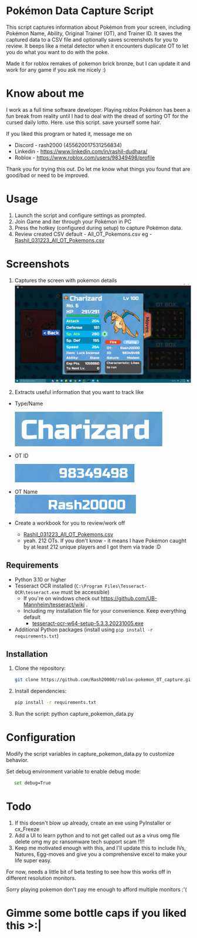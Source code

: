 # Pokémon Data Capture Script

This script captures information about Pokémon from your screen, including Pokémon Name, Ability, Original Trainer (OT),
and Trainer ID. 
It saves the captured data to a CSV file and optionally saves screenshots for you to review.
It beeps like a metal detector when it encounters duplicate OT to let you do what you want to do with the poke.

Made it for roblox remakes of pokemon brick bronze, but I can update it and work for any game if you ask me nicely :)

# Know about me
I work as a full time software developer.
Playing roblox Pokémon has been a fun break from reality until I had to deal with the dread of sorting OT for the cursed daily lotto.
Here. use this script. save yourself some hair.


If you liked this program or hated it, message me on 
   * Discord - rash2000 (455620017531256834)
   * Linkedin - https://www.linkedin.com/in/rashil-dudhara/
   * Roblox - https://www.roblox.com/users/98349498/profile

 
Thank you for trying this out. Do let me know what things you found that are good/bad or need to be improved.


# Usage

1) Launch the script and configure settings as prompted.
2) Join Game and iter through your Pokémon in PC
3) Press the hotkey (configured during setup) to capture Pokémon data.
4) Review created CSV default - All_OT_Pokemons.csv eg - [Rashil_031223_All_OT_Pokemons.csv](Rashil_031223_All_OT_Pokemons.csv)


# Screenshots
1) Captures the screen with pokemon details 
  ![Charizard_98349498_20231203231343.png](screenshots%2FCharizard_98349498_20231203231343.png)

2) Extracts useful information that you want to track like
* Type/Name 
  
    ![Rash20000_98349498_Pokemon Name_20231203231343.png](screenshots%2FRash20000_98349498_Pokemon%20Name_20231203231343.png)
* OT ID 
  
    ![Rash20000_98349498_Trainer ID_20231203231343.png](screenshots%2FRash20000_98349498_Trainer%20ID_20231203231343.png)
* OT Name  
    ![Rash20000_98349498_OT_20231203231343.png](screenshots%2FRash20000_98349498_OT_20231203231343.png)
* Create a workbook for you to review/work off
  
    - [Rashil_031223_All_OT_Pokemons.csv](Rashil_031223_All_OT_Pokemons.csv)
    - yeah. 212 OTs. If you don't know - it means I have Pokémon caught by at least 212 unique players and I got them via trade :D

## Requirements

- Python 3.10 or higher
- Tesseract OCR installed (`C:\Program Files\Tesseract-OCR\tesseract.exe` must be accessible)
  - If you're on windows check out https://github.com/UB-Mannheim/tesseract/wiki . 
  - Including my installation file for your convenience. Keep everything default
    - [tesseract-ocr-w64-setup-5.3.3.20231005.exe](tesseract-ocr-w64-setup-5.3.3.20231005.exe)
- Additional Python packages (install using `pip install -r requirements.txt`)

## Installation

1. Clone the repository:

   ```bash
   git clone https://github.com/Rash20000/roblox-pokemon_OT_capture.git
   ```

2. Install dependencies:

   ```bash
   pip install -r requirements.txt
   ```

3. Run the script:
   python capture_pokemon_data.py

# Configuration

Modify the script variables in capture_pokemon_data.py to customize behavior.

Set debug environment variable to enable debug mode:

```bash
   set debug=True
   ```
# Todo
1) If this doesn't blow up already, create an exe using PyInstaller or cx_Freeze 
2) Add a UI to learn python and to not get called out as a virus omg file delete omg my pc ransomware tech support scam !1!!
3) Keep me motivated enough with this, and I'll update this to include IVs, Natures, Egg-moves and give you a comprehensive excel to make your life super easy. 
 
For now, needs a little bit of beta testing to see how this works off in different resolution monitors.

Sorry playing pokemon don't pay me enough to afford multiple monitors :'(

# Gimme some bottle caps if you liked this >:|